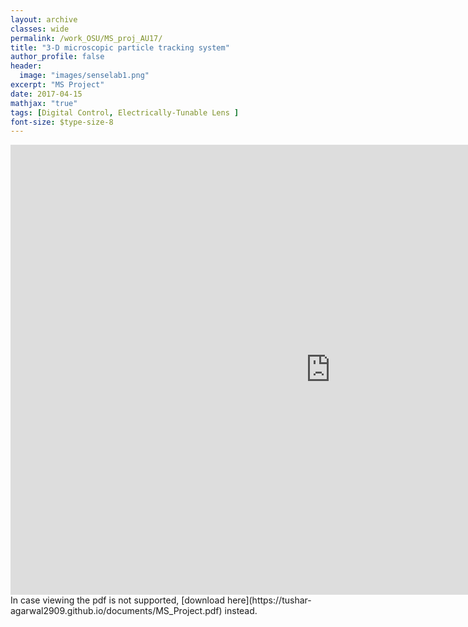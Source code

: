 ```yaml
---
layout: archive
classes: wide
permalink: /work_OSU/MS_proj_AU17/
title: "3-D microscopic particle tracking system"
author_profile: false
header:
  image: "images/senselab1.png"
excerpt: "MS Project"
date: 2017-04-15
mathjax: "true"
tags: [Digital Control, Electrically-Tunable Lens ]
font-size: $type-size-8
---
```


<embed src="https://tushar-agarwal2909.github.io/documents/MS_Project.pdf" type="application/pdf" width="1024px" height="720px" />
In case viewing the pdf is not supported, [download here](https://tushar-agarwal2909.github.io/documents/MS_Project.pdf) instead.
